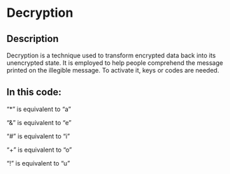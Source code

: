 # Decryption

## Description
Decryption is a technique used to transform encrypted data back into its unencrypted state. It is employed to help people comprehend the message printed on the illegible message. To activate it, keys or codes are needed.

## In this code:

“*” is equivalent to “a”

“&” is equivalent to “e”

“#” is equivalent to “i”

“+” is equivalent to “o”

“!” is equivalent to “u”
